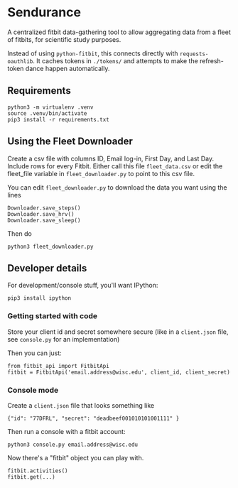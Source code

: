 # Sendurance

A centralized fitbit data-gathering tool to allow aggregating data from a 
fleet of fitbits, for scientific study purposes.

Instead of using `python-fitbit`, this connects directly with 
`requests-oauthlib`. It caches tokens in `./tokens/` and attempts to make the 
refresh-token dance happen automatically.

## Requirements

    python3 -m virtualenv .venv
    source .venv/bin/activate
    pip3 install -r requirements.txt

## Using the Fleet Downloader

Create a csv file with columns ID, Email log-in, First Day, and Last Day. Include rows for every Fitbit. Either call this file `fleet_data.csv` or edit the fleet_file variable in `fleet_downloader.py` to point to this csv file.

You can edit `fleet_downloader.py` to download the data you want using the lines
    
    Downloader.save_steps()
    Downloader.save_hrv()
    Downloader.save_sleep()

Then do

    python3 fleet_downloader.py


## Developer details

For development/console stuff, you'll want IPython:

    pip3 install ipython

### Getting started with code

Store your client id and secret somewhere secure (like in a `client.json` file, 
see `console.py` for an implementation)

Then you can just:

    from fitbit_api import FitbitApi
    fitbit = FitbitApi('email.address@wisc.edu', client_id, client_secret)

### Console mode

Create a `client.json` file that looks something like

    {"id": "77DFRL", "secret": "deadbeef001010101001111" }

Then run a console with a fitbit account:

    python3 console.py email.address@wisc.edu

Now there's a "fitbit" object you can play with.

    fitbit.activities()
    fitbit.get(...)
    
